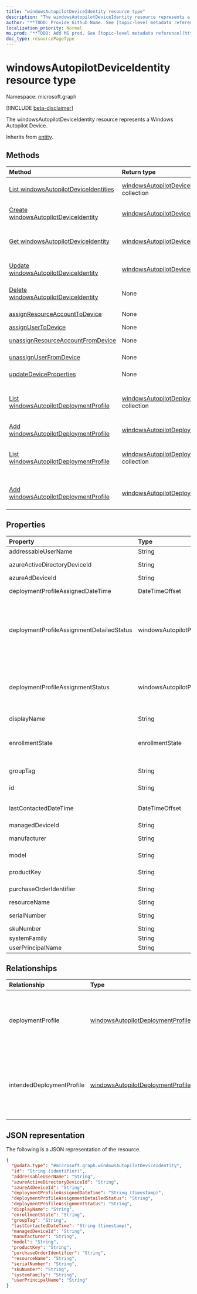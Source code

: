 ```yaml
---
title: "windowsAutopilotDeviceIdentity resource type"
description: "The windowsAutopilotDeviceIdentity resource represents a Windows Autopilot Device."
author: "**TODO: Provide Github Name. See [topic-level metadata reference](https://msgo.azurewebsites.net/add/document/guidelines/metadata.html#topic-level-metadata)**"
localization_priority: Normal
ms.prod: "**TODO: Add MS prod. See [topic-level metadata reference](https://msgo.azurewebsites.net/add/document/guidelines/metadata.html#topic-level-metadata)**"
doc_type: resourcePageType
---
```


# windowsAutopilotDeviceIdentity resource type

Namespace: microsoft.graph

[!INCLUDE [beta-disclaimer](../../includes/beta-disclaimer.md)]

The windowsAutopilotDeviceIdentity resource represents a Windows Autopilot Device.


Inherits from [entity](../resources/entity.md).

## Methods
|Method|Return type|Description|
|:---|:---|:---|
|[List windowsAutopilotDeviceIdentities](../api/windowsautopilotdeviceidentity-list.md)|[windowsAutopilotDeviceIdentity](../resources/windowsautopilotdeviceidentity.md) collection|Get a list of the [windowsAutopilotDeviceIdentity](../resources/windowsautopilotdeviceidentity.md) objects and their properties.|
|[Create windowsAutopilotDeviceIdentity](../api/windowsautopilotdeviceidentity-create.md)|[windowsAutopilotDeviceIdentity](../resources/windowsautopilotdeviceidentity.md)|Create a new [windowsAutopilotDeviceIdentity](../resources/windowsautopilotdeviceidentity.md) object.|
|[Get windowsAutopilotDeviceIdentity](../api/windowsautopilotdeviceidentity-get.md)|[windowsAutopilotDeviceIdentity](../resources/windowsautopilotdeviceidentity.md)|Read the properties and relationships of a [windowsAutopilotDeviceIdentity](../resources/windowsautopilotdeviceidentity.md) object.|
|[Update windowsAutopilotDeviceIdentity](../api/windowsautopilotdeviceidentity-update.md)|[windowsAutopilotDeviceIdentity](../resources/windowsautopilotdeviceidentity.md)|Update the properties of a [windowsAutopilotDeviceIdentity](../resources/windowsautopilotdeviceidentity.md) object.|
|[Delete windowsAutopilotDeviceIdentity](../api/windowsautopilotdeviceidentity-delete.md)|None|Deletes a [windowsAutopilotDeviceIdentity](../resources/windowsautopilotdeviceidentity.md) object.|
|[assignResourceAccountToDevice](../api/windowsautopilotdeviceidentity-assignresourceaccounttodevice.md)|None|Assigns resource account to Autopilot devices.|
|[assignUserToDevice](../api/windowsautopilotdeviceidentity-assignusertodevice.md)|None|Assigns user to Autopilot devices.|
|[unassignResourceAccountFromDevice](../api/windowsautopilotdeviceidentity-unassignresourceaccountfromdevice.md)|None|Unassigns the resource account from an Autopilot device.|
|[unassignUserFromDevice](../api/windowsautopilotdeviceidentity-unassignuserfromdevice.md)|None|Unassigns the user from an Autopilot device.|
|[updateDeviceProperties](../api/windowsautopilotdeviceidentity-updatedeviceproperties.md)|None|Updates properties on Autopilot devices.|
|[List windowsAutopilotDeploymentProfile](../api/windowsautopilotdeviceidentity-list-deploymentprofile.md)|[windowsAutopilotDeploymentProfile](../resources/windowsautopilotdeploymentprofile.md) collection|Get the windowsAutopilotDeploymentProfile resources from the deploymentProfile navigation property.|
|[Add windowsAutopilotDeploymentProfile](../api/windowsautopilotdeviceidentity-post-deploymentprofile.md)|[windowsAutopilotDeploymentProfile](../resources/windowsautopilotdeploymentprofile.md)|Add deploymentProfile by posting to the deploymentProfile collection.|
|[List windowsAutopilotDeploymentProfile](../api/windowsautopilotdeviceidentity-list-intendeddeploymentprofile.md)|[windowsAutopilotDeploymentProfile](../resources/windowsautopilotdeploymentprofile.md) collection|Get the windowsAutopilotDeploymentProfile resources from the intendedDeploymentProfile navigation property.|
|[Add windowsAutopilotDeploymentProfile](../api/windowsautopilotdeviceidentity-post-intendeddeploymentprofile.md)|[windowsAutopilotDeploymentProfile](../resources/windowsautopilotdeploymentprofile.md)|Add intendedDeploymentProfile by posting to the intendedDeploymentProfile collection.|

## Properties
|Property|Type|Description|
|:---|:---|:---|
|addressableUserName|String|Addressable user name.|
|azureActiveDirectoryDeviceId|String|AAD Device ID - to be deprecated|
|azureAdDeviceId|String|AAD Device ID|
|deploymentProfileAssignedDateTime|DateTimeOffset|Profile set time of the Windows autopilot device.|
|deploymentProfileAssignmentDetailedStatus|windowsAutopilotProfileAssignmentDetailedStatus|Profile assignment detailed status of the Windows autopilot device. Possible values are: `none`, `hardwareRequirementsNotMet`, `surfaceHubProfileNotSupported`, `holoLensProfileNotSupported`, `windowsPcProfileNotSupported`.|
|deploymentProfileAssignmentStatus|windowsAutopilotProfileAssignmentStatus|Profile assignment status of the Windows autopilot device. Possible values are: `unknown`, `assignedInSync`, `assignedOutOfSync`, `assignedUnkownSyncState`, `notAssigned`, `pending`, `failed`.|
|displayName|String|Display Name|
|enrollmentState|enrollmentState|Intune enrollment state of the Windows autopilot device. Possible values are: `unknown`, `enrolled`, `pendingReset`, `failed`, `notContacted`, `blocked`.|
|groupTag|String|Group Tag of the Windows autopilot device.|
|id|String|**TODO: Add Description** Inherited from [entity](../resources/entity.md).|
|lastContactedDateTime|DateTimeOffset|Intune Last Contacted Date Time of the Windows autopilot device.|
|managedDeviceId|String|Managed Device ID|
|manufacturer|String|Oem manufacturer of the Windows autopilot device.|
|model|String|Model name of the Windows autopilot device.|
|productKey|String|Product Key of the Windows autopilot device.|
|purchaseOrderIdentifier|String|Purchase Order Identifier of the Windows autopilot device.|
|resourceName|String|Resource Name.|
|serialNumber|String|Serial number of the Windows autopilot device.|
|skuNumber|String|SKU Number|
|systemFamily|String|System Family|
|userPrincipalName|String|User Principal Name.|

## Relationships
|Relationship|Type|Description|
|:---|:---|:---|
|deploymentProfile|[windowsAutopilotDeploymentProfile](../resources/windowsautopilotdeploymentprofile.md)|Deployment profile currently assigned to the Windows autopilot device.|
|intendedDeploymentProfile|[windowsAutopilotDeploymentProfile](../resources/windowsautopilotdeploymentprofile.md)|Deployment profile intended to be assigned to the Windows autopilot device.|

## JSON representation
The following is a JSON representation of the resource.
<!-- {
  "blockType": "resource",
  "keyProperty": "id",
  "@odata.type": "microsoft.graph.windowsAutopilotDeviceIdentity",
  "baseType": "microsoft.graph.entity",
  "openType": false
}
-->
``` json
{
  "@odata.type": "#microsoft.graph.windowsAutopilotDeviceIdentity",
  "id": "String (identifier)",
  "addressableUserName": "String",
  "azureActiveDirectoryDeviceId": "String",
  "azureAdDeviceId": "String",
  "deploymentProfileAssignedDateTime": "String (timestamp)",
  "deploymentProfileAssignmentDetailedStatus": "String",
  "deploymentProfileAssignmentStatus": "String",
  "displayName": "String",
  "enrollmentState": "String",
  "groupTag": "String",
  "lastContactedDateTime": "String (timestamp)",
  "managedDeviceId": "String",
  "manufacturer": "String",
  "model": "String",
  "productKey": "String",
  "purchaseOrderIdentifier": "String",
  "resourceName": "String",
  "serialNumber": "String",
  "skuNumber": "String",
  "systemFamily": "String",
  "userPrincipalName": "String"
}
```

